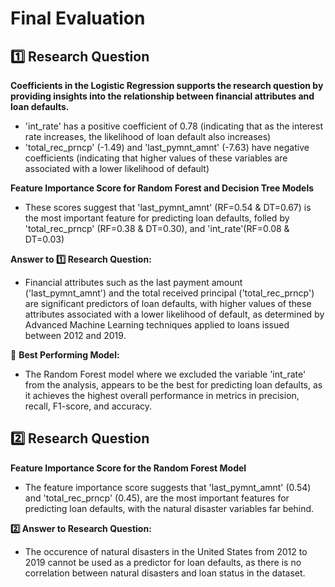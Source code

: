 # Final Evaluation
## 1️⃣  Research Question

**Coefficients in the Logistic Regression supports the research question by providing insights into the relationship between financial attributes and loan defaults.**
- 'int_rate' has a positive coefficient of 0.78 (indicating that as the interest rate increases, the likelihood of loan default also increases)
- 'total_rec_prncp' (-1.49) and 'last_pymnt_amnt' (-7.63) have negative coefficients (indicating that higher values of these variables are associated with a lower likelihood of default)

**Feature Importance Score for Random Forest and Decision Tree Models**
- These scores suggest that 'last_pymnt_amnt' (RF=0.54 & DT=0.67) is the most important feature for predicting loan defaults, folled by 'total_rec_prncp' (RF=0.38 & DT=0.30), and 'int_rate'(RF=0.08 & DT=0.03)


**Answer to 1️⃣ Research Question:**
- Financial attributes such as the last payment amount ('last_pymnt_amnt') and the total received principal ('total_rec_prncp') are significant predictors of loan defaults, with higher values of these attributes associated with a lower likelihood of default, as determined by Advanced Machine Learning techniques applied to loans issued between 2012 and 2019.

🔸 **Best Performing Model:** 
- The Random Forest model where we excluded the variable 'int_rate' from the analysis, appears to be the best for predicting loan defaults, as it achieves the highest overall performance in metrics in precision, recall, F1-score, and accuracy.

## 2️⃣ Research Question

**Feature Importance Score for the Random Forest Model**
- The feature importance score suggests that 'last_pymnt_amnt' (0.54) and 'total_rec_prncp' (0.45), are the most important features for predicting loan defaults, with the natural disaster variables far behind.

**2️⃣ Answer to Research Question:**
- The occurence of natural disasters in the United States from 2012 to 2019 cannot be used as a predictor for loan defaults, as there is no correlation between natural disasters and loan status in the dataset.

